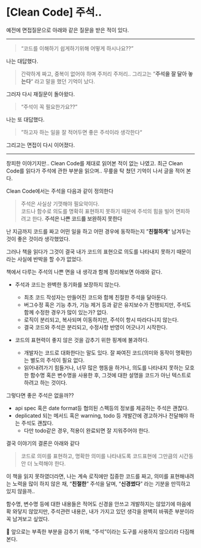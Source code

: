 # [Clean Code] 주석..

예전에 면접질문으로 아래와 같은 질문을 받은 적이 있다.

---

> “코드를 이해하기 쉽게하기위해 어떻게 하시나요??”
> 

나는 대답했다.

> 간략하게 짜고, 중복이 없어야 하며 주저리 주저리..
그리고는 ”**주석을 잘 달아 놓는다**“ 라고 말을 했던 기억이 났다.
> 

그러자 다시 재질문이 돌아왔다.

> “주석이 꼭 필요한가요??”
> 

나는 또 대답했다.

> ”하고자 하는 일을 잘 적어두면 좋은 주석이라 생각한다“
> 

그리고는 면접이 다시 이어졌다.

---

창피한 이야기지만.. Clean Code를 제대로 읽어본 적이 없는 나였고. 최근 Clean Code를 읽다가 주석에 관한 부분을 읽으며.. 무릎을 탁 쳤던 기억이 나서 글을 적어 본다.

Clean Code에서는 주석을 다음과 같이 정의한다

> 주석은 사실상 기껏해야 필요악이다.  
코드나 함수로 의도를 명확히 표현하지 못하기 때문에 주석의 힘을 빌어 면피하려고 한다. 
**주석은 나쁜 코드를 보완하지 못한다**
> 

난 지금까지 코드를 짜고 어떤 일을 하고 어떤 경우에 동작하는지 ”**친절하게**“ 남겨두는 것이 좋은 것이라 생각했었다.

그러나 책을 읽다가 그것이 결국 내가 코드의 표현으로 의도를 나타내지 못하기 때문이라는 사실에 반박을 할 수가 없었다.

책에서 다루는 주석의 나쁜 면을 내 생각과 함께 장리해보면 아래와 같다.

- 주석과 코드는 완벽한 동기화를 보장하지 않는다.
    - 최초 코드 작성자는 만들어진 코드와 함께 친절한 주석을 달아둔다.
    - 버그수정 혹은 기능 추가, 기능 제거 등과 같은 유지보수가 진행되지만, 주석도 함께 수정한 경우가 많이 있는가? 없다.
    - 로직이 분리되고, 복사되며 이동하지만, 주석이 항시 따라다니지 않는다.
    - 결국 코드와 주석은 분리되고, 수정사항 반영이 어긋나기 시작한다.

- 코드의 표현력이 좋지 않은 것을 감추기 위한 핑계에 불과하다.
    - 개발자는 코드로 대화한다는 말도 있다. 잘 짜여진 코드(의미와 동작이 명확한)는 별도의 주석이  필요 없다.
    - 읽어내려가기 힘들거나, 너무 많은 행동을 하거나, 의도를 나타내지 못하는 모호한 함수명 혹은 변수명을 사용한 후, 그것에 대한 설명을 코드가 아닌 텍스트로 하려고 하는 것이다.

그렇다면 좋은 주석은 없을까?? 

- api spec 혹은 date format등 협의된 스펙등의 정보를 제공하는 주석은 괜찮다.
- deplicated 되는 메서드 혹은 warning, todo 등 개발간에 경고하거나 전달해야 하는 주석도 괜찮다.
    - 다만 todo같은 경우, 적용이 완료되면 잘 지워주어야 한다.

결국 이야기의 결론은 아래와 같다

> 코드로 의미를 표현하고, 명확한 의미를 나타내도록 코드표현에 그만큼의 시간동안 더 노력해야 한다.
> 

이 책을 읽지 못하였더라면, 나는 계속 로직에만 집중한 코드를 짜고, 의미를 표현해내려는 노력을 많이 하지 않은 채, “**친절한**” 주석을 달며, “**신경썼다**” 라는 기분을 만끽하고 있지 않을까..

함수명, 변수명 등에 대한 내용들은 적어도 신경을 안쓰고 개발하지는 않았기에 마음에 확 와닿지 않았지만, 주석관련 내용은, 내가 가지고 있던 생각을 완벽히 바꿔준 부분이라 꼭 남겨보고 싶었다.

<aside>
📌 앞으로는 부족한 부분을 감추기 위해, “주석”이라는 도구를 사용하지 않으리라 다짐해본다.

</aside>
<script src="https://utteranc.es/client.js"
        repo="aske0115/blog-comments"
        issue-term="pathname"
        label="utterences"
        theme="github-light"
        crossorigin="anonymous"
        async>
</script>
